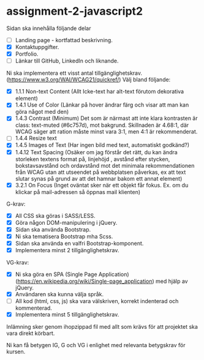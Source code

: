 # assignment-2-javascript2

Sidan ska innehålla följande delar

- [ ] Landing page - kortfattad beskrivning.
- [x] Kontaktuppgifter.
- [x] Portfolio.
- [ ] Länkar till GitHub, LinkedIn och liknande.

Ni ska implementera ett visst antal tillgänglighetskrav. (https://www.w3.org/WAI/WCAG21/quickref/) Välj bland följande:

- [x] 1.1.1 Non-text Content (Allt Icke-text har alt-text förutom dekorativa element)
- [x] 1.4.1 Use of Color (Länkar på hover ändrar färg och visar att man kan göra något med den)
- [x] 1.4.3 Contrast (Minimum) Det som är närmast att inte klara kontrasten är class: text-muted (#6c757d), mot bakgrund. Skillnaden är 4.68:1, där WCAG säger att ration måste minst vara 3:1, men 4:1 är rekommenderat.
- [ ] 1.4.4 Resize text
- [x] 1.4.5 Images of Text (Har ingen bild med text, automatiskt godkänd?)
- [x] 1.4.12 Text Spacing (Osäker om jag förstår det rätt, du kan ändra storleken textens format på, linjehöjd , avstånd efter stycken, bokstavsavstånd  och ordavstånd mot det minimala rekommendationen från WCAG utan att utseendet på webbplatsen påverkas, ex att text slutar synas på grund av att det hamnar bakom ett annat element)
- [x] 3.2.1 On Focus (Inget oväntat sker när ett objekt får fokus. Ex. om du klickar på mail-adressen så öppnas mail klienten)

G-krav:
- [x] All CSS ska göras i SASS/LESS.
- [x] Göra någon DOM-manipulering i jQuery.
- [x] Sidan ska använda Bootstrap.
- [x] Ni ska tematisera Bootstrap mha Scss.
- [x] Sidan ska använda en valfri Bootstrap-komponent.
- [x] Implementera minst 2 tillgänglighetskrav.

VG-krav:
- [x] Ni ska göra en SPA (Single Page Application) (https://en.wikipedia.org/wiki/Single-page_application) med hjälp av jQuery.
- [x] Användaren ska kunna välja språk.
- [ ] All kod (html, css, js) ska vara välskriven, korrekt indenterad och kommenterad.
- [x] Implementera minst 5 tillgänglighetskrav.

Inlämning sker genom ihopzippad fil med allt som krävs för att projektet ska vara direkt körbart.

Ni kan få betygen IG, G och VG i enlighet med relevanta betygskrav för kursen.